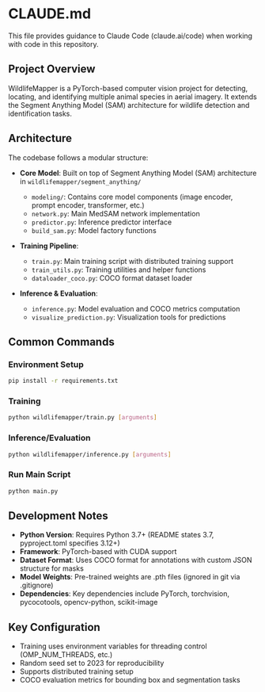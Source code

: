# CLAUDE.md

This file provides guidance to Claude Code (claude.ai/code) when working with code in this repository.

## Project Overview

WildlifeMapper is a PyTorch-based computer vision project for detecting, locating, and identifying multiple animal species in aerial imagery. It extends the Segment Anything Model (SAM) architecture for wildlife detection and identification tasks.

## Architecture

The codebase follows a modular structure:

- **Core Model**: Built on top of Segment Anything Model (SAM) architecture in `wildlifemapper/segment_anything/`
  - `modeling/`: Contains core model components (image encoder, prompt encoder, transformer, etc.)
  - `network.py`: Main MedSAM network implementation
  - `predictor.py`: Inference predictor interface
  - `build_sam.py`: Model factory functions

- **Training Pipeline**:
  - `train.py`: Main training script with distributed training support
  - `train_utils.py`: Training utilities and helper functions
  - `dataloader_coco.py`: COCO format dataset loader

- **Inference & Evaluation**:
  - `inference.py`: Model evaluation and COCO metrics computation
  - `visualize_prediction.py`: Visualization tools for predictions

## Common Commands

### Environment Setup
```bash
pip install -r requirements.txt
```

### Training
```bash
python wildlifemapper/train.py [arguments]
```

### Inference/Evaluation
```bash
python wildlifemapper/inference.py [arguments]
```

### Run Main Script
```bash
python main.py
```

## Development Notes

- **Python Version**: Requires Python 3.7+ (README states 3.7, pyproject.toml specifies 3.12+)
- **Framework**: PyTorch-based with CUDA support
- **Dataset Format**: Uses COCO format for annotations with custom JSON structure for masks
- **Model Weights**: Pre-trained weights are .pth files (ignored in git via .gitignore)
- **Dependencies**: Key dependencies include PyTorch, torchvision, pycocotools, opencv-python, scikit-image

## Key Configuration

- Training uses environment variables for threading control (OMP_NUM_THREADS, etc.)
- Random seed set to 2023 for reproducibility
- Supports distributed training setup
- COCO evaluation metrics for bounding box and segmentation tasks